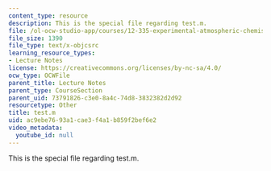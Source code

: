 ```yaml
---
content_type: resource
description: This is the special file regarding test.m.
file: /ol-ocw-studio-app/courses/12-335-experimental-atmospheric-chemistry-fall-2014/ac9ebe7693a1cae3f4a1b859f2bef6e2_test.m
file_size: 1390
file_type: text/x-objcsrc
learning_resource_types:
- Lecture Notes
license: https://creativecommons.org/licenses/by-nc-sa/4.0/
ocw_type: OCWFile
parent_title: Lecture Notes
parent_type: CourseSection
parent_uid: 73791826-c3e0-8a4c-74d8-3832382d2d92
resourcetype: Other
title: test.m
uid: ac9ebe76-93a1-cae3-f4a1-b859f2bef6e2
video_metadata:
  youtube_id: null
---
```

This is the special file regarding test.m.